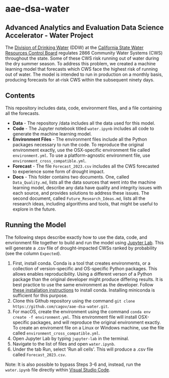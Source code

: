 # aae-dsa-water
## Advanced Analytics and Evaluation Data Science Accelerator - Water Project

The [Division of Drinking Water](https://www.waterboards.ca.gov/drinking_water/programs/) (DDW) at the [California State Water Resources Control Board](https://www.waterboards.ca.gov/) regulates 2866 Community Water Systems (CWS) throughout the state. Some of these CWS risk running out of water during the dry summer season. To address this problem, we created a machine learning model that forecasts which CWS face the highest risk of running out of water. The model is intended to run in production on a monthly basis, producing forecasts for at-risk CWS within the subsequent ninety days. 

## Contents
This repository includes data, code, environment files, and a file containing all the forecasts.
* **Data** - The repository /data includes all the data used for this model.
* **Code** - The Jupyter notebook titled `water.ipynb` includes all code to generate the machine learning model.
* **Environment Files** - The environment files include all the Python packages necessary to run the code. To reproduce the original environment exactly, use the OSX-specific environment file called `environment.yml`. To use a platform-agnostic environment file, use `environment_cross_compatible.yml`. 
* **Forecast** - The file `Forecast_2023.csv` includes all the CWS forecasted to experience some form of drought impact.
* **Docs** - This folder contains two documents. One, called `Data_Quality.md`, lists all the data sources that went into the machine learning model, describe any data have quality and integrity issues with each source, and provides solutions to address these issues. The second document, called `Future_Research_Ideas.md`, lists all the research ideas, including algorithms and tools, that might be useful to explore in the future.


## Running the Model
The following steps describe exactly how to use the data, code, and envrionment file together to build and run the model using [Jupyter Lab](https://jupyter.org/install). This will generate a .csv file of drought-impacted CWSs ranked by probability (see the column  `Expected`).

1. First, install conda. Conda is a tool that creates environments, or a collection of version-specific and OS-specific Python packages. This allows enables reproducibility. Using a different verson of a Python package than the original developer might produce differing results. It is best practice to use the same environment as the developer. Follow [these installation instructions](https://docs.conda.io/projects/conda/en/latest/user-guide/install/index.html) to install conda. Installing miniconda is sufficient for this purpose.
2. Clone this Github repository using the command `git clone https://github.com/cagov/aae-dsa-water.git`.
3. For macOS, create the environment using the command `conda env create -f environment.yml`. This environment file will install OSX-specific packages, and will reproduce the original environment exactly. To create an enviroment file on a Linux or Windows machine, use the file called `environment_cross_compatible.yml`.
4. Open Jupyter Lab by typing `jupyter-lab` in the terminal.
5. Navigate to the list of files and open `water.ipynb`.
6. Under the tab Run, select 'Run all cells'. This will produce a .csv file called `Forecast_2023.csv`.

Note: It is also possible to bypass Steps 3-6 and, instead, run the `water.ipynb` file directly within [Visual Studio Code](https://code.visualstudio.com/).